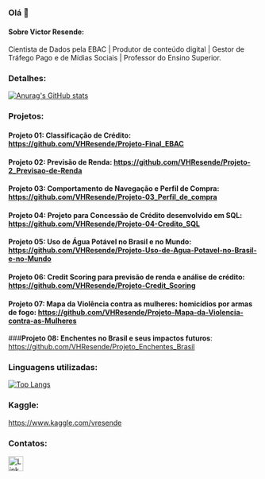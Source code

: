 ### Olá 👋

#### Sobre Victor Resende:
Cientista de Dados pela EBAC | Produtor de conteúdo digital | Gestor de Tráfego Pago e de Mídias Sociais | Professor do Ensino Superior.


### Detalhes:

[![Anurag's GitHub stats](https://github-readme-stats.vercel.app/api?username=VHResende&show_icons=true&theme=dark)](https://github.com/anuraghazra/github-readme-stats)


### Projetos:

#### **Projeto 01: Classificação de Crédito**: https://github.com/VHResende/Projeto-Final_EBAC

#### **Projeto 02: Previsão de Renda**: https://github.com/VHResende/Projeto-2_Previsao-de-Renda

#### **Projeto 03: Comportamento de Navegação e Perfil de Compra**: https://github.com/VHResende/Projeto-03_Perfil_de_compra

#### **Projeto 04: Projeto para Concessão de Crédito desenvolvido em SQL**: https://github.com/VHResende/Projeto-04-Credito_SQL

#### **Projeto 05: Uso de Água Potável no Brasil e no Mundo**: https://github.com/VHResende/Projeto-Uso-de-Agua-Potavel-no-Brasil-e-no-Mundo

#### **Projeto 06: Credit Scoring para previsão de renda e análise de crédito**: https://github.com/VHResende/Projeto-Credit_Scoring

#### **Projeto 07: Mapa da Violência contra as mulheres: homicídios por armas de fogo**: https://github.com/VHResende/Projeto-Mapa-da-Violencia-contra-as-Mulheres

###**Projeto 08: Enchentes no Brasil e seus impactos futuros**: https://github.com/VHResende/Projeto_Enchentes_Brasil

### Linguagens utilizadas:

[![Top Langs](https://github-readme-stats.vercel.app/api/top-langs/?username=VHResende&layout=compact)](https://github.com/VHResende)

### Kaggle:

https://www.kaggle.com/vresende

### Contatos:

[<img src='https://img.shields.io/badge/LinkedIn-0077B5?style=for-the-badge&logo=linkedin&logoColor=white' alt='Linkedin' height='30'>](https://www.linkedin.com/in/victor-resende-vhr)
